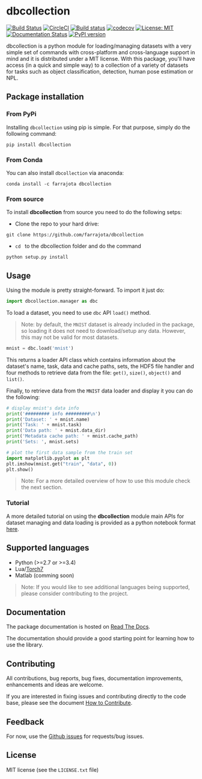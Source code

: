 # dbcollection

[![Build Status](https://travis-ci.org/farrajota/dbcollection.svg?branch=master)](https://travis-ci.org/farrajota/dbcollection)
[![CircleCI](https://circleci.com/gh/farrajota/dbcollection/tree/master.svg?style=svg)](https://circleci.com/gh/farrajota/dbcollection/tree/master)
[![Build status](https://ci.appveyor.com/api/projects/status/rwrp7q1j9ytebkps/branch/master?svg=true)](https://ci.appveyor.com/project/farrajota/dbcollection/branch/master)
[![codecov](https://codecov.io/gh/farrajota/dbcollection/branch/master/graph/badge.svg)](https://codecov.io/gh/farrajota/dbcollection)
[![License: MIT](https://img.shields.io/badge/License-MIT-yellow.svg)](https://opensource.org/licenses/MIT)
[![Documentation Status](https://readthedocs.org/projects/dbcollection/badge/?version=latest)](http://dbcollection.readthedocs.io/en/latest/?badge=latest)
[![PyPI version](https://badge.fury.io/py/dbcollection.svg)](https://badge.fury.io/py/dbcollection)


dbcollection is a python module for loading/managing
datasets with a very simple set of commands with
cross-platform and cross-language support in mind and it
is distributed under a MIT license. With this package,
you'll have access (in a quick and simple way) to a
collection of a variety of datasets for tasks such as
object classification, detection, human pose estimation
or NPL.

## Package installation

### From PyPi

Installing `dbcollection` using pip is simple. For that
purpose, simply do the following command:

```
pip install dbcollection
```

### From Conda

You can also install `dbcollection` via anaconda:

```
conda install -c farrajota dbcollection
```


### From source

To install **dbcollection** from source you need to do
the following setps:

- Clone the repo to your hard drive:

```
git clone https://github.com/farrajota/dbcollection
```

- `cd ` to the dbcollection folder and do the command

```
python setup.py install
```

## Usage

Using the module is pretty straight-forward. To import it just do:

```python
import dbcollection.manager as dbc
```

To load a dataset, you need to use `dbc` API `load()` method.

> Note: by default, the `MNIST` dataset is already
included in the package, so loading it does not need to
download/setup any data. However, this may not be valid
for most datasets.

```python
mnist = dbc.load('mnist')
```

This returns a loader API class which contains information
about the dataset's name, task, data and cache paths, sets,
the HDF5 file handler and four methods to retrieve data
from the file: `get()`, `size()`, `object()` and `list()`.

Finally, to retrieve data from the `MNIST` data loader and
display it you can do the following:

```python
# display mnist's data info
print('######### info #########\n')
print('Dataset: ' + mnist.name)
print('Task: ' + mnist.task)
print('Data path: ' + mnist.data_dir)
print('Metadata cache path: ' + mnist.cache_path)
print('Sets: ', mnist.sets)

# plot the first data sample from the train set
import matplotlib.pyplot as plt
plt.imshow(mnist.get("train", "data", 0))
plt.show()
```

> Note: For a more detailed overview of how to use this
module check the next section.


### Tutorial

A more detailed tutorial on using the **dbcollection**
module main APIs for dataset managing and data loading is
provided as a python notebook format [here](todo).


## Supported languages


- Python (>=2.7 or >=3.4)
- Lua/[Torch7](https://github.com/torch/torch7)
- Matlab (comming soon)

> Note: If you would like to see additional languages
being supported, please consider contributing to the
project.


## Documentation

The package documentation is hosted on [Read The Docs](http://dbcollection.readthedocs.io/en/latest/).

The documentation should provide a good starting point for
learning how to use the library.


## Contributing

All contributions, bug reports, bug fixes, documentation
improvements, enhancements and ideas are welcome.

If you are interested in fixing issues and contributing
directly to the code base, please see the document [How to Contribute](https://github.com/farrajota/dbcollection/wiki/How-to-Contribute).


## Feedback

For now, use the [Github issues](https://github.com/farrajota/dbcollection/issues) for requests/bug issues.


## License

MIT license (see the `LICENSE.txt` file)
